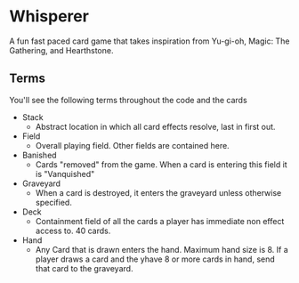 # Whisperer
A fun fast paced card game that takes inspiration from Yu-gi-oh, Magic: The Gathering, and Hearthstone. 

## Terms
You'll see the following terms throughout the code and the cards
* Stack 
  * Abstract location in which all card effects resolve, last in first out.
* Field
  * Overall playing field. Other fields are contained here. 
* Banished
  * Cards "removed" from the game. When a card is entering this field it is "Vanquished"
* Graveyard
  * When a card is destroyed, it enters the graveyard unless otherwise specified.
* Deck
  * Containment field of all the cards a player has immediate non effect access to. 40 cards.
* Hand
  * Any Card that is drawn enters the hand. Maximum hand size is 8. If a player draws a card and the yhave 8 or more cards in hand, send that card to the graveyard.
